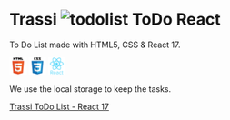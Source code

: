 # Trassi <img src="https://icon-library.com/images/todo-list-icon/todo-list-icon-18.jpg" alt="todolist" width="40" height="40"/> ToDo React

To Do List made with HTML5, CSS & React 17. 
<p>
<img src="https://raw.githubusercontent.com/devicons/devicon/master/icons/html5/html5-original-wordmark.svg" alt="html5" width="30" height="30"/>
<img src="https://raw.githubusercontent.com/devicons/devicon/master/icons/css3/css3-original-wordmark.svg" alt="css3" width="30" height="30"/>
<img src="https://raw.githubusercontent.com/devicons/devicon/master/icons/react/react-original-wordmark.svg" alt="react" width="30" height="30"/>
</p>

We use the local storage to keep the tasks.

<a href="https://jorditrassi.github.io/Trassi-ToDo-React/">Trassi ToDo List - React 17</a>

